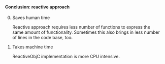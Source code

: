#### Conclusion: reactive approach

0. Saves human time

   Reactive approach requires less number of functions
   to express the same amount of functionality.
   Sometimes this also brings in less number of
   lines in the code base, too.

0. Takes machine time

   ReactiveObjC implementation is more CPU intensive.

